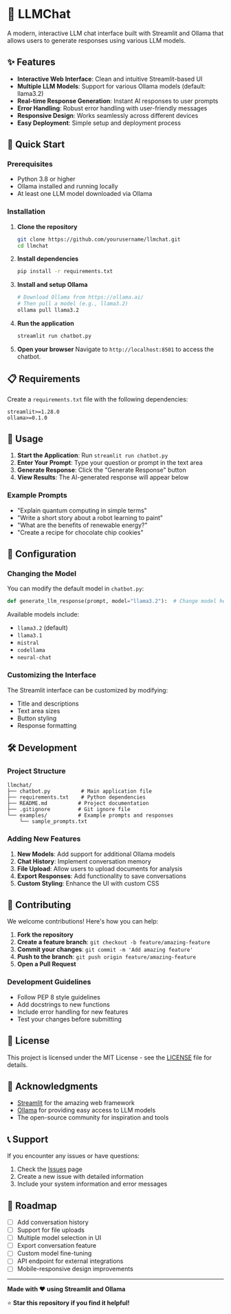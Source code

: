 # 🤖 LLMChat

A modern, interactive LLM chat interface built with Streamlit and Ollama that allows users to generate responses using various LLM models.

## ✨ Features

- **Interactive Web Interface**: Clean and intuitive Streamlit-based UI
- **Multiple LLM Models**: Support for various Ollama models (default: llama3.2)
- **Real-time Response Generation**: Instant AI responses to user prompts
- **Error Handling**: Robust error handling with user-friendly messages
- **Responsive Design**: Works seamlessly across different devices
- **Easy Deployment**: Simple setup and deployment process

## 🚀 Quick Start

### Prerequisites

- Python 3.8 or higher
- Ollama installed and running locally
- At least one LLM model downloaded via Ollama

### Installation

1. **Clone the repository**
   ```bash
   git clone https://github.com/yourusername/llmchat.git
   cd llmchat
   ```

2. **Install dependencies**
   ```bash
   pip install -r requirements.txt
   ```

3. **Install and setup Ollama**
   ```bash
   # Download Ollama from https://ollama.ai/
   # Then pull a model (e.g., llama3.2)
   ollama pull llama3.2
   ```

4. **Run the application**
   ```bash
   streamlit run chatbot.py
   ```

5. **Open your browser**
   Navigate to `http://localhost:8501` to access the chatbot.

## 📋 Requirements

Create a `requirements.txt` file with the following dependencies:

```
streamlit>=1.28.0
ollama>=0.1.0
```

## 🎯 Usage

1. **Start the Application**: Run `streamlit run chatbot.py`
2. **Enter Your Prompt**: Type your question or prompt in the text area
3. **Generate Response**: Click the "Generate Response" button
4. **View Results**: The AI-generated response will appear below

### Example Prompts

- "Explain quantum computing in simple terms"
- "Write a short story about a robot learning to paint"
- "What are the benefits of renewable energy?"
- "Create a recipe for chocolate chip cookies"

## 🔧 Configuration

### Changing the Model

You can modify the default model in `chatbot.py`:

```python
def generate_llm_response(prompt, model="llama3.2"):  # Change model here
```

Available models include:
- `llama3.2` (default)
- `llama3.1`
- `mistral`
- `codellama`
- `neural-chat`

### Customizing the Interface

The Streamlit interface can be customized by modifying:
- Title and descriptions
- Text area sizes
- Button styling
- Response formatting

## 🛠️ Development

### Project Structure

```
llmchat/
├── chatbot.py          # Main application file
├── requirements.txt    # Python dependencies
├── README.md          # Project documentation
├── .gitignore         # Git ignore file
└── examples/          # Example prompts and responses
    └── sample_prompts.txt
```

### Adding New Features

1. **New Models**: Add support for additional Ollama models
2. **Chat History**: Implement conversation memory
3. **File Upload**: Allow users to upload documents for analysis
4. **Export Responses**: Add functionality to save conversations
5. **Custom Styling**: Enhance the UI with custom CSS

## 🤝 Contributing

We welcome contributions! Here's how you can help:

1. **Fork the repository**
2. **Create a feature branch**: `git checkout -b feature/amazing-feature`
3. **Commit your changes**: `git commit -m 'Add amazing feature'`
4. **Push to the branch**: `git push origin feature/amazing-feature`
5. **Open a Pull Request**

### Development Guidelines

- Follow PEP 8 style guidelines
- Add docstrings to new functions
- Include error handling for new features
- Test your changes before submitting

## 📝 License

This project is licensed under the MIT License - see the [LICENSE](LICENSE) file for details.

## 🙏 Acknowledgments

- [Streamlit](https://streamlit.io/) for the amazing web framework
- [Ollama](https://ollama.ai/) for providing easy access to LLM models
- The open-source community for inspiration and tools

## 📞 Support

If you encounter any issues or have questions:

1. Check the [Issues](https://github.com/yourusername/llmchat/issues) page
2. Create a new issue with detailed information
3. Include your system information and error messages

## 🔮 Roadmap

- [ ] Add conversation history
- [ ] Support for file uploads
- [ ] Multiple model selection in UI
- [ ] Export conversation feature
- [ ] Custom model fine-tuning
- [ ] API endpoint for external integrations
- [ ] Mobile-responsive design improvements

---

**Made with ❤️ using Streamlit and Ollama**

⭐ **Star this repository if you find it helpful!** 